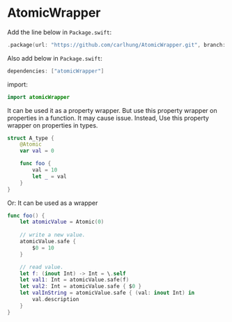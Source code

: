 # AtomicWrapper

Add the line below in `Package.swift`:
```swift
.package(url: "https://github.com/carlhung/AtomicWrapper.git", branch: "main")
```

Also add below in `Package.swift`:
```swift
dependencies: ["atomicWrapper"]
```

import:
```swift
import atomicWrapper
```

It can be used it as a property wrapper. But use this property wrapper on properties in a function. It may cause issue. Instead, Use this property wrapper on properties in types.
```swift
struct A_type {
    @Atomic
    var val = 0

    func foo {
        val = 10
        let _ = val
    }
}
```

Or:
It can be used as a wrapper
```swift
func foo() {
    let atomicValue = Atomic(0)
    
    // write a new value.
    atomicValue.safe {
        $0 = 10
    }

    // read value.
    let f: (inout Int) -> Int = \.self
    let val1: Int = atomicValue.safe(f)
    let val2: Int = atomicValue.safe { $0 }
    let valInString = atomicValue.safe { (val: inout Int) in
        val.description
    }
}
```